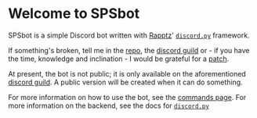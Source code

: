 # Welcome to SPSbot

SPSbot is a simple Discord bot written with [Rapptz](https://github.com/Rapptz)' [`discord.py`](https://github.com/Rapptz/discord.py) framework.

If something's broken, tell me in the [repo](https://github.com/speedstyle/SPSbot/issues/new), the [discord guild](https://discord.gg/UGCbJcM) or - if you have the time, knowledge and inclination - I would be grateful for a [patch](https://github.com/speedstyle/SPSbot).

At present, the bot is not public; it is only available on the aforementioned [discord guild](https://discord.gg/UGCbJcM). A public version will be created when it can do something.

For more information on how to use the bot, see the [commands page](commands). For more information on the backend, see the docs for [`discord.py`](https://discordpy.rtfd.org)
